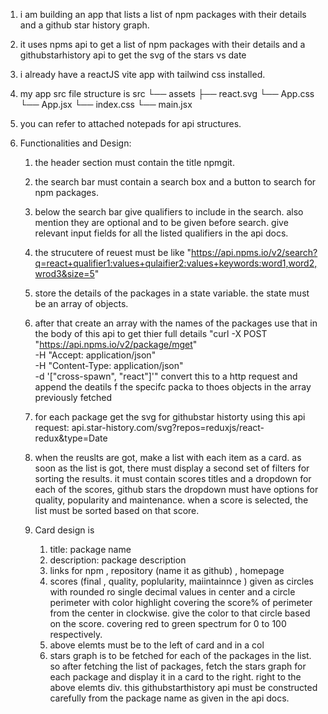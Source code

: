 1. i am building an app that lists a list of npm packages with their details and a github star history graph.
2. it uses npms api to get a list of npm packages with their details and a githubstarhistory api to get the svg of the stars vs date 
3. i already have a reactJS vite app with tailwind css installed.
4.  my app src file structure is
src
└── assets
    ├── react.svg
└── App.css
└── App.jsx
└── index.css
└── main.jsx

5. you can refer to attached notepads for api structures.
6. Functionalities and Design:

    1. the header section must contain the title npmgit. 
    2. the search bar must contain a search box and a button to search for npm packages.
    3. below the search bar give qualifiers to include in the search. also mention they are optional and to be given before search. give relevant input fields for all the listed qualifiers in the api docs.
    4. the strucutere of reuest must be like "https://api.npms.io/v2/search?q=react+qualifier1:values+qulaifier2:values+keywords:word1,word2,wrod3&size=5"
    5. store the details of the packages in a state variable. the state must be an array of objects.
    6. after that create an array with the names of the packages use that in the body of this api  to get thier full details
    "curl -X POST "https://api.npms.io/v2/package/mget" \
	    -H "Accept: application/json" \
	    -H "Content-Type: application/json" \
	    -d '["cross-spawn", "react"]'"
        convert this to a http request and append the deatils f the specifc packa to thoes objects in the array previously fetched
    7. for each package get the svg for githubstar historty using this api 
    request: api.star-history.com/svg?repos=reduxjs/react-redux&type=Date
    8. when the reuslts are got, make a list with each item as a card.
    as soon as the list is got, there must display a second set of filters for sorting the results. it must contain scores titles and a dropdown for each of the scores, github stars the dropdown must have options for quality, popularity and maintenance. when a score is selected, the list must be sorted based on that score.

    8. Card design is 
        1. title: package name
        2. description: package description
        3. links for npm , repository (name it as github) , homepage
        4. scores (final , quality, poplularity, maiintainnce ) given as circles with rounded ro single decimal values in center and a circle perimeter with color highlight covering the score% of perimeter from the center in clockwise. give the color to that circle based on the score. covering red to green spectrum for 0 to 100 respectively.
        5. above elemts must be to the left of card and in a col
        6. stars graph is to be fetched for each of the packages in the list. so after fetching the list of packages, fetch the stars graph for each package and display it in a card to the right. right to the above elemts div. this githubstarthistory api must be constructed carefully from the package name as given in the api docs. 

